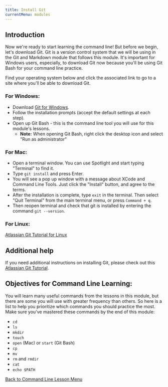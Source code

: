```yaml
---
title: Install Git
currentMenu: modules
---
```


## Introduction  

Now we're ready to start learning the command line! But before we begin, let's download Git. Git is a version control system that we will be using in the Git and Markdown module that follows this module. It's important for Windows users, especially, to download Git now because you'll be using Git Bash for your command line practice.  

Find your operating system below and click the associated link to go to a site where you'll be able to download Git.  

### For Windows:  

* Download [Git for Windows](https://git-for-windows.github.io/).
* Follow the installation prompts (accept the default settings at each step).
* Open up Git Bash - this is the command line tool you will use for this module's lessons.
    * **Note:** When opening Git Bash, right click the desktop icon and select "Run as administrator"

### For Mac:  

* Open a terminal window. You can use Spotlight and start typing "Terminal" to find it.
* Type ``git install`` and press Enter.
* You will see a pop up window with a message about XCode and Command Line Tools. Just click the "Install" button, and agree to the terms.
* After the installation is complete, type ``exit`` in the terminal. Then select "Quit Terminal" from the main terminal menu, or press ``Command + q``.
* Then reopen terminal and check that git is installed by entering the command ``git --version``.

### For Linux:  

[Atlassian Git Tutorial for Linux](https://www.atlassian.com/git/tutorials/install-git#linux)

## Additional help  

If you need additional instructions on installing Git, please check out this [Atlassian Git Tutorial](https://www.atlassian.com/git/tutorials/install-git).   

## Objectives for Command Line Learning:

You will learn many useful commands from the lessons in this module, but there are some you will use with greater frequency than others. So here is a list to help you prioritize which commands you should practice the most. Make sure you've mastered these commands by the end of this module:

* `cd`
* `ls`
* `mkdir`
* `touch`
* `open` (Mac) or `start` (Git Bash)
* `cp`
* `mv`
* `rm` and `rmdir`
* `cat`
* `echo $PATH`

[Back to Command Line Lesson Menu](../)